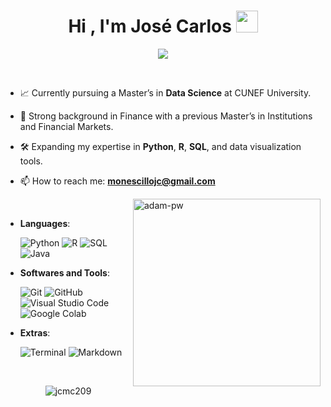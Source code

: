 <h1 align="center"><b>Hi , I'm José Carlos </b><img src="https://media.giphy.com/media/hvRJCLFzcasrR4ia7z/giphy.gif" width="35"></h1>
<!--  -->
<p align="center">
  <a href="https://github.com/DenverCoder1/readme-typing-svg">
    <img src="https://readme-typing-svg.herokuapp.com?font=Time+New+Roman&color=cyan&size=25&center=true&vCenter=true&width=600&height=100&lines=José+Carlos+Monescillo+Calzado;Data+Science+Student;Love+to+learn+new+stuffs..+❤️&pause=500">
  </a>
</p>


<br>

- 📈 Currently pursuing a Master’s in **Data Science** at CUNEF University.<br>
- 🏦 Strong background in Finance with a previous Master’s in Institutions and Financial Markets.<br>
- 🛠️ Expanding my expertise in **Python**, **R**, **SQL**, and data visualization tools.<br>
- 📫 How to reach me: **monescillojc@gmail.com**

  <p><img align="right" src="https://github.com/Adam-pw/Adam-pw/blob/main/animation_500_kxa883sd.gif" alt="adam-pw" width="300" height="300" />
  </p>

<br>

- **Languages**:
    
    ![Python](https://img.shields.io/badge/Python%20-%2314354C.svg?style=for-the-badge&logo=python&logoColor=white)
    ![R](https://img.shields.io/badge/R%20-%230075A8.svg?style=for-the-badge&logo=r&logoColor=white)
    ![SQL](https://img.shields.io/badge/SQL-%230075A8.svg?style=for-the-badge&logo=mysql&logoColor=white)
    ![Java](https://img.shields.io/badge/Java-%23ED8B00.svg?style=for-the-badge&logo=java&logoColor=white)
  

    
- **Softwares and Tools**:

    ![Git](https://img.shields.io/badge/git-%23F05033.svg?style=for-the-badge&logo=git&logoColor=white)
    ![GitHub](https://img.shields.io/badge/github-%23121011.svg?style=for-the-badge&logo=github&logoColor=white)
    ![Visual Studio Code](https://img.shields.io/badge/Visual%20Studio%20Code-0078d7.svg?style=for-the-badge&logo=visual-studio-code&logoColor=white)
    ![Google Colab](https://img.shields.io/badge/Google%20Colab%20-%23ED8B00.svg?style=for-the-badge&logo=googlecolab&logoColor=white)


- **Extras**:

    ![Terminal](https://img.shields.io/badge/Terminal-%23054020?style=for-the-badge&logo=gnu-bash&logoColor=white)
    ![Markdown](https://img.shields.io/badge/markdown-%23000000.svg?style=for-the-badge&logo=markdown&logoColor=white)
  
  <br>

<p align="center">
  <img 
    src="https://github-readme-stats.vercel.app/api/top-langs?username=jcmc209&show_icons=true&locale=en&bg_color=0d1117&text_color=ffffff&layout=compact" 
    alt="jcmc209"
    bg_color=#808080 />
</p>


<br>
